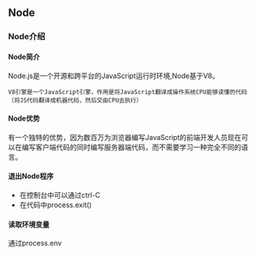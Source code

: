 ## Node
### Node介绍
#### Node简介
Node.js是一个开源和跨平台的JavaScript运行时环境,Node基于V8。
```
V8引擎是一个JavaScript引擎，作用是将JavaScript翻译成操作系统CPU能够读懂的代码（将JS代码翻译成机器代码，然后交由CPU去执行）
```
#### Node优势
有一个独特的优势，因为数百万为浏览器编写JavaScript的前端开发人员现在可以在编写客户端代码的同时编写服务器端代码，而不需要学习一种完全不同的语言。

#### 退出Node程序
- 在控制台中可以通过ctrl-C
- 在代码中process.exit()

#### 读取环境变量
通过process.env
